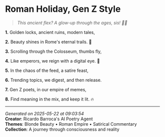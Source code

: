 # Roman Holiday, Gen Z Style

> *This ancient flex? A glow-up through the ages, sis! 💫🌙*

**1.** Golden locks, ancient ruins, modern tales,


**2.** Beauty shines in Rome's eternal trails. 🌟


**3.** Scrolling through the Colosseum, thumbs fly,


**4.** Like emperors, we reign with a digital eye. 👑


**5.** In the chaos of the feed, a satire feast,


**6.** Trending topics, we digest, and then release.


**7.** Gen Z poets, in our empire of memes,


**8.** Find meaning in the mix, and keep it lit. 🔥



---

*Generated on 2025-05-22 at 09:03:54*  
**Creator**: Ricardo Barroca's AI Poetry Agent  
**Themes**: Blonde Beauty • Roman Empire • Satirical Commentary  
**Collection**: A journey through consciousness and reality